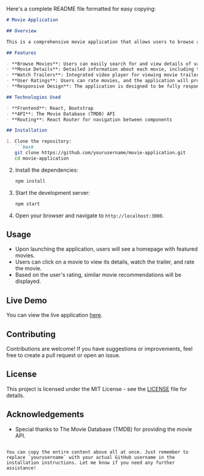 Here's a complete README file formatted for easy copying:

```markdown
# Movie Application

## Overview

This is a comprehensive movie application that allows users to browse a vast collection of movies, view detailed information, watch trailers, and receive personalized recommendations based on their ratings. The application utilizes a real-time movie API to fetch movie data, ensuring an up-to-date and dynamic user experience.

## Features

- **Browse Movies**: Users can easily search for and view details of various movies.
- **Movie Details**: Detailed information about each movie, including title, release date, rating, and storyline.
- **Watch Trailers**: Integrated video player for viewing movie trailers directly within the app.
- **User Ratings**: Users can rate movies, and the application will provide similar movie recommendations based on their ratings.
- **Responsive Design**: The application is designed to be fully responsive, ensuring a seamless experience on both desktop and mobile devices.

## Technologies Used

- **Frontend**: React, Bootstrap
- **API**: The Movie Database (TMDB) API
- **Routing**: React Router for navigation between components

## Installation

1. Clone the repository:
   ```bash
   git clone https://github.com/yourusername/movie-application.git
   cd movie-application
   ```

2. Install the dependencies:
   ```bash
   npm install
   ```

3. Start the development server:
   ```bash
   npm start
   ```

4. Open your browser and navigate to `http://localhost:3000`.

## Usage

- Upon launching the application, users will see a homepage with featured movies.
- Users can click on a movie to view its details, watch the trailer, and rate the movie.
- Based on the user's rating, similar movie recommendations will be displayed.

## Live Demo

You can view the live application [here](https://movies-64cf6.web.app/).

## Contributing

Contributions are welcome! If you have suggestions or improvements, feel free to create a pull request or open an issue.

## License

This project is licensed under the MIT License - see the [LICENSE](LICENSE) file for details.

## Acknowledgements

- Special thanks to The Movie Database (TMDB) for providing the movie API.
```

You can copy the entire content above all at once. Just remember to replace `yourusername` with your actual GitHub username in the installation instructions. Let me know if you need any further assistance!
